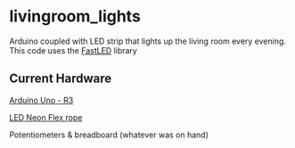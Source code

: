 # livingroom_lights
Arduino coupled with LED strip that lights up the living room every evening. This code uses the [FastLED](http://fastled.io/) library 

## Current Hardware
[Arduino Uno - R3](https://www.sparkfun.com/products/11021)

[LED Neon Flex rope](https://www.sparkfun.com/products/14555)

Potentiometers & breadboard (whatever was on hand)
